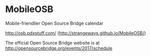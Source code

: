 # MobileOSB
Mobile-friendlier Open Source Bridge calendar

http://osb.pdxstuff.com/ (http://strangeways.github.io/MobileOSB/)

The official Open Source Bridge website is at http://opensourcebridge.org/events/2017/schedule
